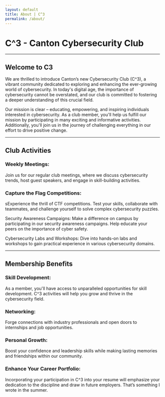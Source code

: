 ```yaml
---
layout: default
title: About | C^3
permalink: /about/
---
```

# C^3 - Canton Cybersecurity Club

---

## Welcome to C3

We are thrilled to introduce Canton’s new Cybersecurity Club (C^3), a vibrant community dedicated to exploring and enhancing the ever-growing world of cybersecurity. In today's digital age, the importance of cybersecurity cannot be overstated, and our club is committed to fostering a deeper understanding of this crucial field.

Our mission is clear – educating, empowering, and inspiring individuals interested in cybersecurity. As a club member, you'll help us fulfill our mission by participating in many exciting and informative activities. Additionally, you'll join us in the journey of challenging everything in our effort to drive positive change.

---

## Club Activities

### Weekly Meetings:

Join us for our regular club meetings, where we discuss cybersecurity trends, host guest speakers, and engage in skill-building activities.

### Capture the Flag Competitions:
sExperience the thrill of CTF competitions. Test your skills, collaborate with teammates, and challenge yourself to solve complex cybersecurity puzzles.

Security Awareness Campaigns: Make a difference on campus by participating in our security awareness campaigns. Help educate your peers on the importance of cyber safety.

Cybersecurity Labs and Workshops: Dive into hands-on labs and workshops to gain practical experience in various cybersecurity domains.

---

## Membership Benefits

### Skill Development: 
As a member, you'll have access to unparalleled opportunities for skill development. C^3 activities will help you grow and thrive in the cybersecurity field.

### Networking: 
Forge connections with industry professionals and open doors to internships and job opportunities.

### Personal Growth: 
Boost your confidence and leadership skills while making lasting memories and friendships within our community.

### Enhance Your Career Portfolio: 
Incorporating your participation in C^3 into your resume will emphasize your dedication to the discipline and draw in future employers.
That’s something I wrote in the summer.



